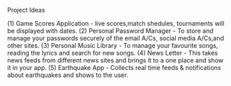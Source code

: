 Project Ideas

(1) Game Scores Application - live scores,match shedules, tournaments will be displayed with dates.
(2) Personal Password Manager - To store and manage your passwords securely of the email A/Cs, social media A/Cs,and other sites.
(3) Personal Music Library - To manage your favourite songs, reading the lyrics and search for new songs.
(4) News Letter - This takes news feeds from different news sites and brings it to a one place and show it in your app.
(5) Earthquake App - Collects real time feeds & notifications about earthquakes and shows to the user.

